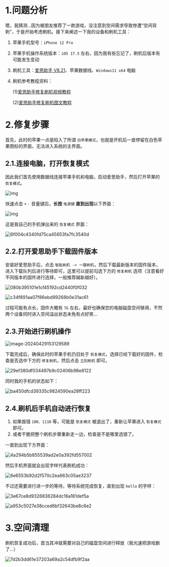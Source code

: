 # 1.问题分析

嗯，我猜测...因为被朋友推荐了一款游戏，没注意到空间需求导致惨遭“空间背刺”，于是开始考虑刷机。接下来阐述一下我的设备和刷机工具：

1.   苹果手机型号：`iPhone 12 Pro`

2.   苹果手机操作系统版本：`iOS 17.5` 左右，因为我有些忘记了，刷机后版本有可能发生变动

3.   刷机工具：[爱思助手 V8.21](https://www.i4.cn/)、苹果数据线、`Windows11 x64` 电脑

4.   刷机参考教程资料：

     (1)[爱思助手修复刷机视频教程](https://www.bilibili.com/video/BV1CU4y1Z78P?vd_source=4772b64d7a3cb1873f14bc0153c4de68)

     (2)[爱思助手修复刷机图文教程](https://www.i4.cn/news_detail_48669.html)

# 2.修复步骤

首先，此时的苹果一点是陷入了所谓 `白苹果模式`，也就是开机后一直停留在白色苹果图标的界面，无法进入系统的主界面。

## 2.1.连接电脑，打开恢复模式

因此我们首先使用数据线连接苹果手机和电脑，启动爱思助手，然后打开苹果的 `恢复模式`。

![img](./assets/9ba5656059ed445da720c89af4d8fc68-1714376677918-15.gif)

快速点击 `+` `-` 音量键后，**长按** `电源键` **直到出现**以下界面：

![img](./assets/ed4c6da1fb4e4345b0c19a57c3f311b9-1714376677919-16.png)

这是我自己的手机弹出来的 `恢复模式` 界面：

![6f004c4340fd75ca45653fa7fc3540d](./assets/6f004c4340fd75ca45653fa7fc3540d-1714376677919-17.jpg)

## 2.2.打开爱思助手下载固件版本

安装好爱思助手后，点击 `智能刷机 -> 一键刷机`，然后下载最新版本的固件版本，进入下载队列后进行等待即可，这里可以提前勾选下方的 `修复刷机` 选项（注意看好不同版本的固件进行选择，一般推荐越新越好）。

![080b395101e1cf45192cd2440f0f032](./assets/080b395101e1cf45192cd2440f0f032-1714376677919-18.png)

![c34f891aa07f86ebd89268b0e31ac61](./assets/c34f891aa07f86ebd89268b0e31ac61-1714376677919-19.png)

过程可能有点长，固件大概有 `7G` 左右，最好也确保您的电脑磁盘空间够用，不然两个设备同时进入空间溢出状态未免有点好笑...

## 2.3.开始进行刷机操作

![image-20240429153129589](./assets/image-20240429153129589-1714376677921-27.png)

下载完成后，确保此时的苹果手机仍旧处于 `恢复模式`，选择已经下载好的固件，检查是否选中下方的 `修复刷机`，然后点击 `立刻刷机` 即可。

![29ef380df034497b9c02406b98e8122](./assets/29ef380df034497b9c02406b98e8122-1714376677919-20.png)

同时我的手机的状态如下：

![ba450dfcd39335c9824590ea28ff223](./assets/ba450dfcd39335c9824590ea28ff223-1714376677919-21.jpg)



## 2.4.刷机后手机自动进行恢复

1.   如果报错 `100、1110` 等，可能是 `恢复模式` 被退出了，重新让苹果进入 `恢复模式` 即可。
2.   或者干脆把整个刷机步骤重新走一边，检查是不是哪里选错了。

一直到出现下方界面：

![4a294b5b855539ad2e0a392fd557002](./assets/4a294b5b855539ad2e0a392fd557002-1714376677919-22.png)

然后手机界面就会出现字样代表刷机成功：

![6e6553b92d2f570c2ea663c05ae3237](./assets/6e6553b92d2f570c2ea663c05ae3237-1714376677919-23.jpg)

不过还需要进行进一步的等待，等待系统完成恢复，直到出现 `hello` 的字样：

![3e67ce8d9326836284dc16a181def5a](./assets/3e67ce8d9326836284dc16a181def5a-1714376677919-24.jpg)

![a953c5027e38cced6bf32643be8c6e2](./assets/a953c5027e38cced6bf32643be8c6e2-1714376677919-25.jpg)

# 3.空间清理

刷机恢复成功后，首当其冲就需要对自己的磁盘空间进行释放（我光速把游戏删了...）

![7d2b3dd61e37203a69a2c54dfb9f2aa](./assets/7d2b3dd61e37203a69a2c54dfb9f2aa-1714376677919-26.jpg)